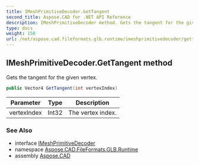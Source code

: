 ```yaml
---
title: IMeshPrimitiveDecoder.GetTangent
second_title: Aspose.CAD for .NET API Reference
description: IMeshPrimitiveDecoder method. Gets the tangent for the given vertex
type: docs
weight: 150
url: /net/aspose.cad.fileformats.glb.runtime/imeshprimitivedecoder/gettangent/
---
```

## IMeshPrimitiveDecoder.GetTangent method

Gets the tangent for the given vertex.

```csharp
public Vector4 GetTangent(int vertexIndex)
```

| Parameter | Type | Description |
| --- | --- | --- |
| vertexIndex | Int32 | The vertex index. |

### See Also

* interface [IMeshPrimitiveDecoder](../)
* namespace [Aspose.CAD.FileFormats.GLB.Runtime](../../../aspose.cad.fileformats.glb.runtime/)
* assembly [Aspose.CAD](../../../)


